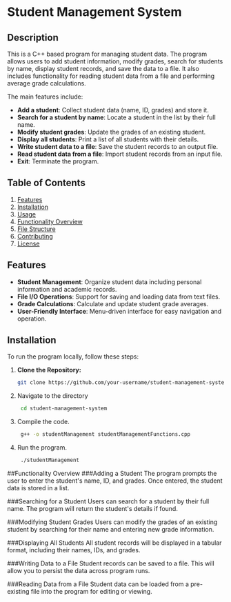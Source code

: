 # Student Management System

## Description

This is a C++ based program for managing student data. The program allows users to add student information, modify grades, search for students by name, display student records, and save the data to a file. It also includes functionality for reading student data from a file and performing average grade calculations.

The main features include:
- **Add a student**: Collect student data (name, ID, grades) and store it.
- **Search for a student by name**: Locate a student in the list by their full name.
- **Modify student grades**: Update the grades of an existing student.
- **Display all students**: Print a list of all students with their details.
- **Write student data to a file**: Save the student records to an output file.
- **Read student data from a file**: Import student records from an input file.
- **Exit**: Terminate the program.

## Table of Contents

1. [Features](#features)
2. [Installation](#installation)
3. [Usage](#usage)
4. [Functionality Overview](#functionality-overview)
5. [File Structure](#file-structure)
6. [Contributing](#contributing)
7. [License](#license)

## Features

- **Student Management**: Organize student data including personal information and academic records.
- **File I/O Operations**: Support for saving and loading data from text files.
- **Grade Calculations**: Calculate and update student grade averages.
- **User-Friendly Interface**: Menu-driven interface for easy navigation and operation.

## Installation

To run the program locally, follow these steps:

1. **Clone the Repository:**

   ```bash
   git clone https://github.com/your-username/student-management-system.git

2. Navigate to the directory
   ```bash
    cd student-management-system
3. Compile the code. 
   ```bash
    g++ -o studentManagement studentManagementFunctions.cpp
4. Run the program. 
   ```bash
    ./studentManagement

##Functionality Overview
###Adding a Student
The program prompts the user to enter the student's name, ID, and grades. Once entered, the student data is stored in a list.

###Searching for a Student
Users can search for a student by their full name. The program will return the student's details if found.

###Modifying Student Grades
Users can modify the grades of an existing student by searching for their name and entering new grade information.

###Displaying All Students
All student records will be displayed in a tabular format, including their names, IDs, and grades.

###Writing Data to a File
Student records can be saved to a file. This will allow you to persist the data across program runs.

###Reading Data from a File
Student data can be loaded from a pre-existing file into the program for editing or viewing.

